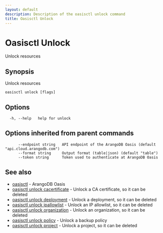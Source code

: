 ```yaml
---
layout: default
description: Description of the oasisctl unlock command
title: Oasisctl Unlock
---
```

# Oasisctl Unlock

Unlock resources

## Synopsis

Unlock resources

```
oasisctl unlock [flags]
```

## Options

```
  -h, --help   help for unlock
```

## Options inherited from parent commands

```
      --endpoint string   API endpoint of the ArangoDB Oasis (default "api.cloud.arangodb.com")
      --format string     Output format (table|json) (default "table")
      --token string      Token used to authenticate at ArangoDB Oasis
```

## See also

* [oasisctl](oasisctl-options.html)	 - ArangoDB Oasis
* [oasisctl unlock cacertificate](oasisctl-unlock-cacertificate.html)	 - Unlock a CA certificate, so it can be deleted
* [oasisctl unlock deployment](oasisctl-unlock-deployment.html)	 - Unlock a deployment, so it can be deleted
* [oasisctl unlock ipallowlist](oasisctl-unlock-ipallowlist.html)	 - Unlock an IP allowlist, so it can be deleted
* [oasisctl unlock organization](oasisctl-unlock-organization.html)	 - Unlock an organization, so it can be deleted
* [oasisctl unlock policy](oasisctl-unlock-policy.html)	 - Unlock a backup policy
* [oasisctl unlock project](oasisctl-unlock-project.html)	 - Unlock a project, so it can be deleted

